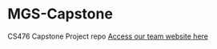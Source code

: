 # MGS-Capstone
CS476 Capstone Project repo
[Access our team website here](https://ceias.nau.edu/capstone/projects/CS/2024/MedicalGaming_F23/)
